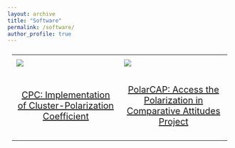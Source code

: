 ```yaml
---
layout: archive
title: "Software"
permalink: /software/
author_profile: true
---
```


<table>
<tr>
  <td>
    <a href="http://imehlhaff.net/CPC/"><img src="http://imehlhaff.net/images/CPC Hex.png"></a>
  </td>
  <td>
    <a href="http://imehlhaff.net/PolarCAP/"><img src="http://imehlhaff.net/images/PolarCAP Hex.png"></a>
  </td>
</tr>
<tr>
  <td>
    <center><p style="font-size:1.25em;"><a href="http://imehlhaff.net/CPC/">CPC: Implementation of Cluster-Polarization Coefficient</a></p></center>
  </td>
  <td>
    <center><p style="font-size:1.25em;"><a href="http://imehlhaff.net/PolarCAP/">PolarCAP: Access the Polarization in Comparative Attitudes Project</a></p></center>
  </td>
</tr>
</table>

<style>
table, tr, td, th{
padding: 10px;
margin: auto;
border: none;
}
</style>

